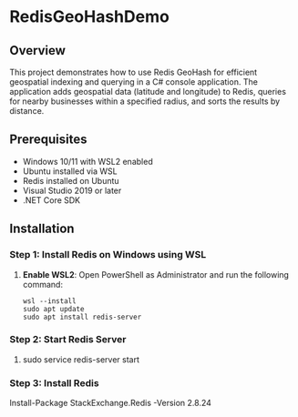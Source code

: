# RedisGeoHashDemo

## Overview

This project demonstrates how to use Redis GeoHash for efficient geospatial indexing and querying in a C# console application. The application adds geospatial data (latitude and longitude) to Redis, queries for nearby businesses within a specified radius, and sorts the results by distance.

## Prerequisites

- Windows 10/11 with WSL2 enabled
- Ubuntu installed via WSL
- Redis installed on Ubuntu
- Visual Studio 2019 or later
- .NET Core SDK

## Installation

### Step 1: Install Redis on Windows using WSL

1. **Enable WSL2**:
   Open PowerShell as Administrator and run the following command:
   ```shell
   wsl --install
   sudo apt update
   sudo apt install redis-server

### Step 2: Start Redis Server

1. sudo service redis-server start

### Step 3: Install Redis

Install-Package StackExchange.Redis -Version 2.8.24

